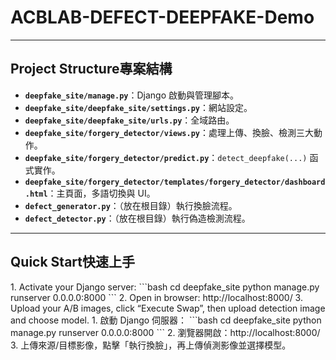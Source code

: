 # ACBLAB-DEFECT-DEEPFAKE-Demo

---

## <span class="lang-en">Project Structure</span><span class="lang-zh">專案結構</span>

- **`deepfake_site/manage.py`**：Django 啟動與管理腳本。
- **`deepfake_site/deepfake_site/settings.py`**：網站設定。
- **`deepfake_site/deepfake_site/urls.py`**：全域路由。
- **`deepfake_site/forgery_detector/views.py`**：處理上傳、換臉、檢測三大動作。
- **`deepfake_site/forgery_detector/predict.py`**：`detect_deepfake(...)` 函式實作。
- **`deepfake_site/forgery_detector/templates/forgery_detector/dashboard.html`**：主頁面，多語切換與 UI。
- **`defect_generator.py`**：（放在根目錄）執行換臉流程。
- **`defect_detector.py`**：（放在根目錄）執行偽造檢測流程。

---

## <span class="lang-en">Quick Start</span><span class="lang-zh">快速上手</span>

<span class="lang-en">
1. Activate your Django server:
   ```bash
   cd deepfake_site
   python manage.py runserver 0.0.0.0:8000
   ```
2. Open in browser: http://localhost:8000/  
3. Upload your A/B images, click “Execute Swap”, then upload detection image and choose model.
</span>

<span class="lang-zh">
1. 啟動 Django 伺服器：
   ```bash
   cd deepfake_site
   python manage.py runserver 0.0.0.0:8000
   ```
2. 瀏覽器開啟：http://localhost:8000/  
3. 上傳來源/目標影像，點擊「執行換臉」，再上傳偵測影像並選擇模型。
</span>
